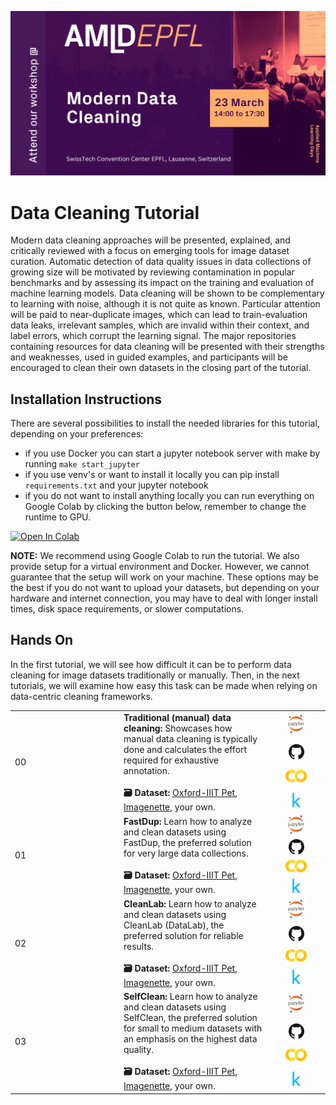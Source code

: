 ![Data Cleaning Tile](https://github.com/Digital-Dermatology/data-cleaning-tutorial/blob/main/images/data-cleaning-tile.png)

# Data Cleaning Tutorial

Modern data cleaning approaches will be presented, explained, and critically reviewed with a focus on emerging tools for image dataset curation.
Automatic detection of data quality issues in data collections of growing size will be motivated by reviewing contamination in popular benchmarks and by assessing its impact on the training and evaluation of machine learning models.
Data cleaning will be shown to be complementary to learning with noise, although it is not quite as known.
Particular attention will be paid to near-duplicate images, which can lead to train-evaluation data leaks, irrelevant samples, which are invalid within their context, and label errors, which corrupt the learning signal.
The major repositories containing resources for data cleaning will be presented with their strengths and weaknesses, used in guided examples, and participants will be encouraged to clean their own datasets in the closing part of the tutorial.

## Installation Instructions

There are several possibilities to install the needed libraries for this tutorial, depending on your preferences:
- if you use Docker you can start a jupyter notebook server with make by running `make start_jupyter`
- if you use venv's or want to install it locally you can pip install `requirements.txt` and your jupyter notebook
- if you do not want to install anything locally you can run everything on Google Colab by clicking the button below, remember to change the runtime to GPU.

[![Open In Colab](https://colab.research.google.com/assets/colab-badge.svg)](https://colab.research.google.com/github/Digital-Dermatology/data-cleaning-hands-on/)

**NOTE:** 
We recommend using Google Colab to run the tutorial.
We also provide setup for a virtual environment and Docker. 
However, we cannot guarantee that the setup will work on your machine. 
These options may be the best if you do not want to upload your datasets, but depending on your hardware and internet connection, you may have to deal with longer install times, disk space requirements, or slower computations.

## Hands On

In the first tutorial, we will see how difficult it can be to perform data cleaning for image datasets traditionally or manually.
Then, in the next tutorials, we will examine how easy this task can be made when relying on data-centric cleaning frameworks.

<table>
   <tr>
      <td rowspan="4" width="160">
         00
      </td>
      <td rowspan="4">
         <b>Traditional (manual) data cleaning:</b> Showcases how manual data cleaning is typically done and calculates the effort required for exhaustive annotation.
         <br>
         <br>
         <b>🗃️ Dataset:</b> <a href="https://www.robots.ox.ac.uk/~vgg/data/pets/">Oxford-IIIT Pet</a>, <a href="https://github.com/fastai/imagenette">Imagenette</a>, your own.
      </td>
      <td align="center" width="80">
         <a href="https://nbviewer.org/github/Digital-Dermatology/data-cleaning-hands-on/blob/main/notebooks/00_Traditional_Cleaning.ipynb">
         <img src="./assets/nbviewer_logo.png" height="30">
         </a>
      </td>
   </tr>
   <tr>
      <td align="center">
         <a href="https://github.com/Digital-Dermatology/data-cleaning-hands-on/blob/main/notebooks/00_Traditional_Cleaning.ipynb">
         <img src="./assets/github_logo.png" height="25">
         </a>
      </td>
   </tr>
   <tr>
      <td align="center">
         <a href="https://colab.research.google.com/github/Digital-Dermatology/data-cleaning-hands-on/blob/main/notebooks/00_Traditional_Cleaning.ipynb">
         <img src="./assets/colab_logo.png" height="20">
         </a>
      </td>
   </tr>
   <tr>
      <td align="center">
         <a href="https://kaggle.com/kernels/welcome?src=https://github.com/Digital-Dermatology/data-cleaning-hands-on/blob/main/notebooks/00_Traditional_Cleaning.ipynb">
         <img src="./assets/kaggle_logo.png" height="25">
         </a>
      </td>
   </tr>
   <!-- ------------------------------------------------------------------- -->
   <tr>
      <td rowspan="4" width="160">
         01
      </td>
      <td rowspan="4">
         <b>FastDup:</b> Learn how to analyze and clean datasets using FastDup, the preferred solution for very large data collections.
         <br>
         <br>
         <b>🗃️ Dataset:</b> <a href="https://www.robots.ox.ac.uk/~vgg/data/pets/">Oxford-IIIT Pet</a>, <a href="https://github.com/fastai/imagenette">Imagenette</a>, your own.
      </td>
      <td align="center" width="80">
         <a href="https://nbviewer.org/github/Digital-Dermatology/data-cleaning-hands-on/blob/main/notebooks/01_FastDup.ipynb">
         <img src="./assets/nbviewer_logo.png" height="30">
         </a>
      </td>
   </tr>
   <tr>
      <td align="center">
         <a href="https://github.com/Digital-Dermatology/data-cleaning-hands-on/blob/main/notebooks/01_FastDup.ipynb">
         <img src="./assets/github_logo.png" height="25">
         </a>
      </td>
   </tr>
   <tr>
      <td align="center">
         <a href="https://colab.research.google.com/github/Digital-Dermatology/data-cleaning-hands-on/blob/main/notebooks/01_FastDup.ipynb">
         <img src="./assets/colab_logo.png" height="20">
         </a>
      </td>
   </tr>
   <tr>
      <td align="center">
         <a href="https://kaggle.com/kernels/welcome?src=https://github.com/Digital-Dermatology/data-cleaning-hands-on/blob/main/notebooks/01_FastDup.ipynb">
         <img src="./assets/kaggle_logo.png" height="25">
         </a>
      </td>
   </tr>
   <!-- ------------------------------------------------------------------- -->
   <tr>
      <td rowspan="4" width="160">
         02
      </td>
      <td rowspan="4">
         <b>CleanLab:</b> Learn how to analyze and clean datasets using CleanLab (DataLab), the preferred solution for reliable results.
         <br>
         <br>
         <b>🗃️ Dataset:</b> <a href="https://www.robots.ox.ac.uk/~vgg/data/pets/">Oxford-IIIT Pet</a>, <a href="https://github.com/fastai/imagenette">Imagenette</a>, your own.
      </td>
      <td align="center" width="80">
         <a href="https://nbviewer.org/github/Digital-Dermatology/data-cleaning-hands-on/blob/main/notebooks/02_CleanLab.ipynb">
         <img src="./assets/nbviewer_logo.png" height="30">
         </a>
      </td>
   </tr>
   <tr>
      <td align="center">
         <a href="https://github.com/Digital-Dermatology/data-cleaning-hands-on/blob/main/notebooks/02_CleanLab.ipynb">
         <img src="./assets/github_logo.png" height="25">
         </a>
      </td>
   </tr>
   <tr>
      <td align="center">
         <a href="https://colab.research.google.com/github/Digital-Dermatology/data-cleaning-hands-on/blob/main/notebooks/02_CleanLab.ipynb">
         <img src="./assets/colab_logo.png" height="20">
         </a>
      </td>
   </tr>
   <tr>
      <td align="center">
         <a href="https://kaggle.com/kernels/welcome?src=https://github.com/Digital-Dermatology/data-cleaning-hands-on/blob/main/notebooks/02_CleanLab.ipynb">
         <img src="./assets/kaggle_logo.png" height="25">
         </a>
      </td>
   </tr>
   <!-- ------------------------------------------------------------------- -->
   <tr>
      <td rowspan="4" width="160">
         03
      </td>
      <td rowspan="4">
         <b>SelfClean:</b> Learn how to analyze and clean datasets using SelfClean, the preferred solution for small to medium datasets with an emphasis on the highest data quality.
         <br>
         <br>
         <b>🗃️ Dataset:</b> <a href="https://www.robots.ox.ac.uk/~vgg/data/pets/">Oxford-IIIT Pet</a>, <a href="https://github.com/fastai/imagenette">Imagenette</a>, your own.
      </td>
      <td align="center" width="80">
         <a href="https://nbviewer.org/github/Digital-Dermatology/data-cleaning-hands-on/blob/main/notebooks/03_SelfClean.ipynb">
         <img src="./assets/nbviewer_logo.png" height="30">
         </a>
      </td>
   </tr>
   <tr>
      <td align="center">
         <a href="https://github.com/Digital-Dermatology/data-cleaning-hands-on/blob/main/notebooks/03_SelfClean.ipynb">
         <img src="./assets/github_logo.png" height="25">
         </a>
      </td>
   </tr>
   <tr>
      <td align="center">
         <a href="https://colab.research.google.com/github/Digital-Dermatology/data-cleaning-hands-on/blob/main/notebooks/03_SelfClean.ipynb">
         <img src="./assets/colab_logo.png" height="20">
         </a>
      </td>
   </tr>
   <tr>
      <td align="center">
         <a href="https://kaggle.com/kernels/welcome?src=https://github.com/Digital-Dermatology/data-cleaning-hands-on/blob/main/notebooks/03_SelfClean.ipynb">
         <img src="./assets/kaggle_logo.png" height="25">
         </a>
      </td>
   </tr>
   <!-- ------------------------------------------------------------------- -->
</table>
